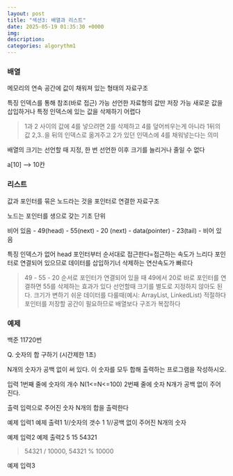 ```yaml
---
layout: post
title: "섹션3: 배열과 리스트"
date: 2025-05-19 01:35:30 +0000
img:
description:
categories: algorythm1
---
```





<h3>배열</h3>   

메모리의 연속 공간에 값이 채워져 있는 형태의 자료구조 

특징
인덱스를 통해 참조(바로 접근) 가능 
선언한 자료형의 값만 저장 가능
새로운 값을 삽입하거나 특정 인덱스에 있는 값을 삭제하기 어렵다 

>1과 2 사이의 값에 4를 넣으려면 
2를 삭제하고 4를 덮어씌우는게 아니라 1뒤의 값 2,3..을 뒤의 인덱스로 옮겨주고 2가 있던 인덱스에 4를 채워넣는다는 의미 

배열의 크기는 선언할 때 지정, 한 번 선언한 이후 크기를 늘리거나 줄일 수 없다 

a[10]  --> 10칸 


<h3>리스트</h3>   

값과 포인터를 묶은 노드라는 것을 포인터로 연결한 자료구조 

노드는 포인터를 생으로 갖는 기초 단위 

비어 있음 - 49(head) - 55(next) - 20 (next) - data(pointer) - 23(tail) - 비어 있음

특징
인덱스가 없어 head 포인터부터 순서대로 접근한다=접근하는 속도가 느리다 
포인터로 연결되어 있으므로 데이터를 삽입하기너 삭제하는 연산속도가 빠르다 

>49 - 55 - 20 순서로 포인터가 연결되어 있을 때 
49에서 20로 바로 포인터를 연결하면 55를 삭제하는 효과가 있다 
선언할때 크기를 별도로 지정하지 않아도 된다. 크기가 변하기 쉬운 데이터를 다룰때(예시: ArrayList, LinkedList) 적절하다 
포인터를 저장할 공간이 필요하므로 배열보다 구조가 복잡하다 

<h3>예제</h3>  

백준 11720번

Q. 숫자의 합 구하기 (시간제한 1초)

N개의 숫자가 공백 없이 써 있다. 이 숫자를 모두 합해 출력하는 프로그램을 작성하시오.

입력
1번째 줄에 숫자의 개수 N(1<=N<=100) 2번째 줄에 숫자 N개가 공백 없이 주어진다.

출력
입력으로 주어진 숫자 N개의 합을 출력한다 

예제 입력1                                예제 출력1
1//숫자의 갯수                            1
1//공백 없이 주어진 N개의 숫자      

예제 입력2                                예제 출력2
5                                         15
54321

>54321 / 10000, 54321 % 10000

예제 입력3


